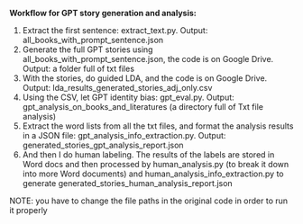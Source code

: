 **Workflow for GPT story generation and analysis:**
1. Extract the first sentence: extract_text.py. Output: all_books_with_prompt_sentence.json
2. Generate the full GPT stories using all_books_with_prompt_sentence.json, the code is on Google Drive. Output: a folder full of txt files
3. With the stories, do guided LDA, and the code is on Google Drive. Output: lda_results_generated_stories_adj_only.csv
4. Using the CSV, let GPT identity bias: gpt_eval.py. Output: gpt_analysis_on_books_and_literatures (a directory full of Txt file analysis)
5. Extract the word lists from all the txt files, and format the analysis results in a JSON file: gpt_analysis_info_extraction.py. Output: generated_stories_gpt_analysis_report.json
6. And then I do human labeling. The results of the labels are stored in Word docs and then processed by human_analysis.py (to break it down into more Word documents) and human_analysis_info_extraction.py to generate generated_stories_human_analysis_report.json

NOTE: you have to change the file paths in the original code in order to run it properly